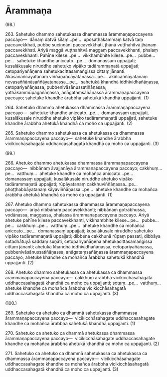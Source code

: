 

# Ārammaṇa







(98.)

263\. Sahetuko dhammo sahetukassa dhammassa ārammaṇapaccayena paccayo—  dānaṃ datvā sīlaṃ…pe…  uposathakammaṃ katvā taṃ paccavekkhati, pubbe suciṇṇāni paccavekkhati, jhānā vuṭṭhahitvā jhānaṃ paccavekkhati. Ariyā maggā vuṭṭhahitvā maggaṃ paccavekkhanti, phalaṃ paccavekkhanti. Pahīne kilese…pe…  vikkhambhite kilese…pe…  pubbe…pe…  sahetuke khandhe aniccato…pe…  domanassaṃ uppajjati; kusalākusale niruddhe sahetuko vipāko tadārammaṇatā uppajjati; cetopariyañāṇena sahetukacittasamaṅgissa cittaṃ jānanti. Ākāsānañcāyatanaṃ viññāṇañcāyatanassa…pe…  ākiñcaññāyatanaṃ nevasaññānāsaññāyatanassa…pe…  sahetukā khandhā iddhividhañāṇassa, cetopariyañāṇassa, pubbenivāsānussatiñāṇassa, yathākammūpagañāṇassa, anāgataṃsañāṇassa ārammaṇapaccayena paccayo; sahetuke khandhe ārabbha sahetukā khandhā uppajjanti. (1)

264\. Sahetuko dhammo ahetukassa dhammassa ārammaṇapaccayena paccayo—  sahetuke khandhe aniccato…pe…  domanassaṃ uppajjati, kusalākusale niruddhe ahetuko vipāko tadārammaṇatā uppajjati, sahetuke khandhe ārabbha ahetukā khandhā ca moho ca uppajjanti. (2)

265\. Sahetuko dhammo sahetukassa ca ahetukassa ca dhammassa ārammaṇapaccayena paccayo—  sahetuke khandhe ārabbha vicikicchāsahagatā uddhaccasahagatā khandhā ca moho ca uppajjanti. (3)

(99.)

266\. Ahetuko dhammo ahetukassa dhammassa ārammaṇapaccayena paccayo—  nibbānaṃ āvajjanāya ārammaṇapaccayena paccayo; cakkhuṃ…pe…  vatthuṃ…  ahetuke khandhe ca mohañca aniccato…pe…  domanassaṃ uppajjati; kusalākusale niruddhe ahetuko vipāko tadārammaṇatā uppajjati; rūpāyatanaṃ cakkhuviññāṇassa…pe…  phoṭṭhabbāyatanaṃ kāyaviññāṇassa…pe…  ahetuke khandhe ca mohañca ārabbha ahetukā khandhā ca moho ca uppajjanti. (1)

267\. Ahetuko dhammo sahetukassa dhammassa ārammaṇapaccayena paccayo—  ariyā nibbānaṃ paccavekkhanti; nibbānaṃ gotrabhussa, vodānassa, maggassa, phalassa ārammaṇapaccayena paccayo. Ariyā ahetuke pahīne kilese paccavekkhanti, vikkhambhite kilese…pe…  pubbe…pe…  cakkhuṃ…pe…  vatthuṃ…pe…  ahetuke khandhe ca mohañca aniccato…pe…  domanassaṃ uppajjati; kusalākusale niruddhe sahetuko vipāko tadārammaṇatā uppajjati; dibbena cakkhunā rūpaṃ passati, dibbāya sotadhātuyā saddaṃ suṇāti, cetopariyañāṇena ahetukacittasamaṅgissa cittaṃ jānanti; ahetukā khandhā iddhividhañāṇassa, cetopariyañāṇassa, pubbenivāsānussatiñāṇassa, anāgataṃsañāṇassa ārammaṇapaccayena paccayo; ahetuke khandhe ca mohañca ārabbha sahetukā khandhā uppajjanti. (2)

268\. Ahetuko dhammo sahetukassa ca ahetukassa ca dhammassa ārammaṇapaccayena paccayo—  cakkhuṃ ārabbha vicikicchāsahagatā uddhaccasahagatā khandhā ca moho ca uppajjanti; sotaṃ…pe…  vatthuṃ…  ahetuke khandhe ca mohañca ārabbha vicikicchāsahagatā uddhaccasahagatā khandhā ca moho ca uppajjanti. (3)

(100.)

269\. Sahetuko ca ahetuko ca dhammā sahetukassa dhammassa ārammaṇapaccayena paccayo—  vicikicchāsahagate uddhaccasahagate khandhe ca mohañca ārabbha sahetukā khandhā uppajjanti. (1)

270\. Sahetuko ca ahetuko ca dhammā ahetukassa dhammassa ārammaṇapaccayena paccayo—  vicikicchāsahagate uddhaccasahagate khandhe ca mohañca ārabbha ahetukā khandhā ca moho ca uppajjanti. (2)

271\. Sahetuko ca ahetuko ca dhammā sahetukassa ca ahetukassa ca dhammassa ārammaṇapaccayena paccayo—  vicikicchāsahagate uddhaccasahagate khandhe ca mohañca ārabbha vicikicchāsahagatā uddhaccasahagatā khandhā ca moho ca uppajjanti. (3)




